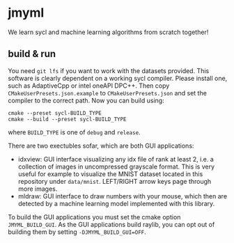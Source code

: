 # jmyml
We learn sycl and machine learning algorithms from scratch together!

## build & run
You need `git lfs` if you want to work with the datasets provided.
This software is clearly dependent on a working sycl compiler.
Please install one, such as AdaptiveCpp or intel oneAPI DPC++.
Then copy `CMakeUserPresets.json.example` to `CMakeUserPresets.json` and set the compiler to the correct path.
Now you can build using:

```
cmake --preset sycl-BUILD_TYPE
cmake --build --preset sycl-BUILD_TYPE
```

where `BUILD_TYPE` is one of `debug` and `release`.

There are two exectubles sofar, which are both GUI applications:
- idxview: GUI interface visualizing any idx file of rank at least 2, i.e. a collection of images in uncompressed grayscale format. This is very useful for example to visualize the MNIST dataset located in this repository under `data/mnist`.
LEFT/RIGHT arrow keys page through more images.
- mldraw: GUI interface to draw numbers with your mouse, which then are detected by a machine learning model implemented with this library.

To build the GUI applications you must set the cmake option `JMYML_BUILD_GUI`.
As the GUI applications build raylib, you can opt out of building them by setting `-DJMYML_BUILD_GUI=OFF`.
